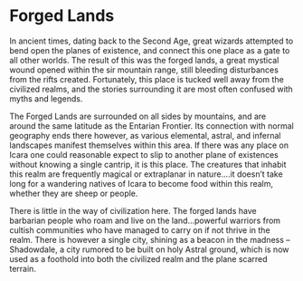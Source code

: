 # Forged Lands

In ancient times, dating back to the Second Age, great wizards attempted to bend open the planes of existence, and connect this one place as a
gate to all other worlds. The result of this was the forged lands, a great mystical wound opened within the sir mountain range, still bleeding
disturbances from the rifts created. Fortunately, this place is tucked well away from the civilized realms, and the stories surrounding it are most
often confused with myths and legends.

The Forged Lands are surrounded on all sides by mountains, and are around the same latitude as the Entarian Frontier. Its connection with
normal geography ends there however, as various elemental, astral, and infernal landscapes manifest themselves within this area. If there was
any place on Icara one could reasonable expect to slip to another plane of existences without knowing a single cantrip, it is this place. The
creatures that inhabit this realm are frequently magical or extraplanar in nature….it doesn’t take long for a wandering natives of Icara to become
food within this realm, whether they are sheep or people.

There is little in the way of civilization here. The forged lands have barbarian people who roam and live on the land…powerful warriors from
cultish communities who have managed to carry on if not thrive in the realm. There is however a single city, shining as a beacon in the madness –
Shadowdale, a city rumored to be built on holy Astral ground, which is now used as a foothold into both the civilized realm and the plane scarred
terrain. 